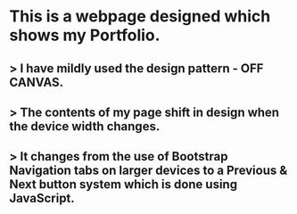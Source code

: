 # This is a webpage designed which shows my Portfolio.
## > I have mildly used the design pattern - OFF CANVAS. 
## > The contents of my page shift in design when the device width changes.
## > It changes from the use of Bootstrap Navigation tabs on larger devices to a Previous & Next button system which is done using JavaScript.
